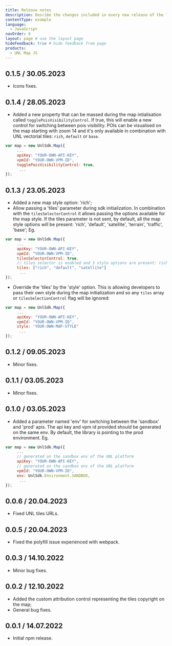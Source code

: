 ```yaml
---
title: Release notes
description: Desribe the changes included in every new release of the library
contentType: example
language:
  - JavaScript
navOrder: 6
layout: page # use the layout page
hideFeedback: true # hide feedback from page
products:
  - UNL Map JS
---
```


## 0.1.5 / 30.05.2023

- Icons fixes.

## 0.1.4 / 28.05.2023

- Added a new property that can be massed during the map intialisation called `togglePoisVisibilityControl`. If true, this will enable a new control for switching between pois visibility. POIs can be visualised on the map starting with zoom 14 and it's only available in combination with UNL vectorial tiles: `rich`, `default` or `base`.

```js
var map = new UnlSdk.Map({
     ...
     apiKey: "YOUR-OWN-API-KEY",
     vpmId: "YOUR-OWN-VPM-ID",
     togglePoisVisibilityControl: true,
      ...
});
```

## 0.1.3 / 23.05.2023

- Added a new map style option: 'rich';
- Allow passing a 'tiles' parameter during sdk initialization. In combination with the `tilesSelectorControl` it allows passing the options available for the map style. If the tiles parameter is not sent, by default, all the map style options will be present: 'rich', 'default', 'satellite', 'terrain', 'traffic', 'base';
  Eg.

```js
var map = new UnlSdk.Map({
     ...
     apiKey: "YOUR-OWN-API-KEY",
     vpmId: "YOUR-OWN-VPM-ID",
     tilesSelectorControl: true,
     // tiles selector is enabled and 3 style options are present: rich, default vectorial and satellite.
     tiles: ["rich", "default", "satellite"]
      ...
});
```

- Override the 'tiles' by the 'style' option. This is allowing developers to pass their own style during the map initialization and so any `tiles` array or `tilesSelectionControl` flag will be ignored:

```js
var map = new UnlSdk.Map({
     ...
     apiKey: "YOUR-OWN-API-KEY",
     vpmId: "YOUR-OWN-VPM-ID",
     style: 'YOUR-OWN-MAP-STYLE"
      ...
});
```

## 0.1.2 / 09.05.2023

- Minor fixes.

## 0.1.1 / 03.05.2023

- Minor fixes.

## 0.1.0 / 03.05.2023

- Added a parameter named 'env' for switching between the 'sandbox' and 'prod' apis. The api key and vpm id provided should be generated on the same env. By default, the library is pointing to the prod environment.
  Eg.

```js
var map = new UnlSdk.Map({
     ...
     // generated on the sandbox env of the UNL platform
     apiKey: "YOUR-OWN-API-KEY",
     // generated on the sandbox env of the UNL platform
     vpmId: "YOUR-OWN-VPM-ID",
     env: UnlSdk.Environment.SANDBOX,
      ...
});
```

## 0.0.6 / 20.04.2023

- Fixed UNL tiles URLs.

## 0.0.5 / 20.04.2023

- Fixed the polyfill issue experienced with webpack.

## 0.0.3 / 14.10.2022

- Minor bug fixes.

## 0.0.2 / 12.10.2022

- Added the custom attribution control representing the tiles copyright on the map;
- General bug fixes.

## 0.0.1 / 14.07.2022

- Initial npm release.

<br />
<br />
<br />
